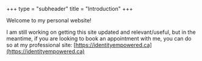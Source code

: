 +++
type = "subheader"
title = "Introduction"
+++

Welcome to my personal website!

I am still working on getting this site updated and relevant/useful, but in the meantime, if you are looking to book an appointment with me, you can do so at my professional site: [https://identityempowered.ca](https://identityempowered.ca)
